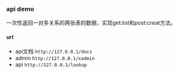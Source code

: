 ### api demo
一次性返回一对多关系的两张表的数据，实现get:list和post:creat方法。
#### url
- api文档  `http://127.0.0.1/docs`
- admin  `http://127.0.0.1/xadmin`
- api  `http://127.0.0.1/lookup`
